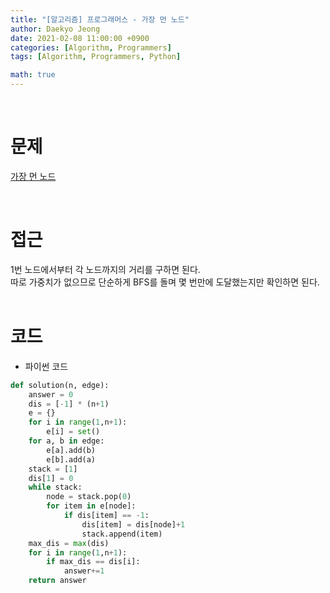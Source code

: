 ```yaml
---
title: "[알고리즘] 프로그래머스 - 가장 먼 노드"
author: Daekyo Jeong
date: 2021-02-08 11:00:00 +0900
categories: [Algorithm, Programmers]
tags: [Algorithm, Programmers, Python]

math: true
---
```


<br/>

# **문제**


[가장 먼 노드](https://programmers.co.kr/learn/courses/30/lessons/49189)

<br/>

# **접근**  

1번 노드에서부터 각 노드까지의 거리를 구하면 된다.  
따로 가중치가 없으므로 단순하게 BFS를 돌며 몇 번만에 도달했는지만 확인하면 된다.  
<br/>

# **코드**


- 파이썬 코드   

```py
def solution(n, edge):
    answer = 0
    dis = [-1] * (n+1)
    e = {}
    for i in range(1,n+1):
        e[i] = set()
    for a, b in edge:
        e[a].add(b)
        e[b].add(a)
    stack = [1]
    dis[1] = 0
    while stack:
        node = stack.pop(0)
        for item in e[node]:
            if dis[item] == -1:
                dis[item] = dis[node]+1
                stack.append(item)
    max_dis = max(dis)
    for i in range(1,n+1):
        if max_dis == dis[i]:
            answer+=1
    return answer
```


<br/>
